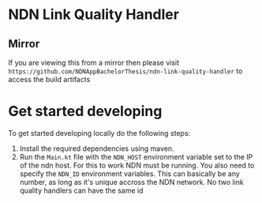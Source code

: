 # NDN Link Quality Handler

## Mirror
If you are viewing this from a mirror then please visit `https://github.com/NDNAppBachelorThesis/ndn-link-quality-handler` to
access the build artifacts


# Get started developing
To get started developing locally do the following steps:
1. Install the required dependencies using maven. 
2. Run the ``Main.kt`` file with the ``NDN_HOST`` environment variable set to the IP of the ndn host. For this to work NDN must be running. You also need to specify the `NDN_ID` environment variables. This can basically be any number, as long as it's unique accross the NDN network. No two link quality handlers can have the same id
